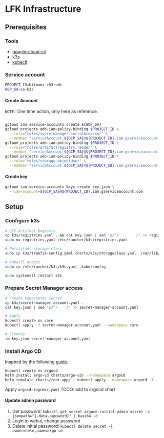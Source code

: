 # LFK Infrastructure

## Prerequisites

### Tools

* [google-cloud-cli](https://cloud.google.com/sdk/docs/install)
* [k3s](https://docs.k3s.io/quick-start)
* [kubectl](https://kubernetes.io/docs/tasks/tools/#kubectl)

### Service account

```bash
PROJECT_ID=bitnami-ch3rudc
GCP_SA=sa-k3s
```

#### Create Account

`NOTE:` One time action, only here as reference.

```bash

gcloud iam service-accounts create ${GCP_SA}
gcloud projects add-iam-policy-binding $PROJECT_ID \
  --role="roles/secretmanager.secretAccessor" \
  --member "serviceAccount:${GCP_SA}@${PROJECT_ID}.iam.gserviceaccount.com"
gcloud projects add-iam-policy-binding $PROJECT_ID \
  --role="roles/artifactregistry.reader" \
  --member "serviceAccount:${GCP_SA}@${PROJECT_ID}.iam.gserviceaccount.com"
gcloud projects add-iam-policy-binding $PROJECT_ID \
  --role="roles/storage.objectUser" \
  --member "serviceAccount:${GCP_SA}@${PROJECT_ID}.iam.gserviceaccount.com"

```

#### Create key

```bash
gcloud iam service-accounts keys create key.json \
  --iam-account=${GCP_SA}@${PROJECT_ID}.iam.gserviceaccount.com
```

## Setup

### Configure k3s

```bash
# GCP Artifact Registry
cp k3s/registries.yaml . && cat key.json | sed 's/^/        /' >> registries.yaml
sudo mv registries.yaml /etc/rancher/k3s/registries.yaml

# Persistant storage class
sudo cp k3s/traefik-config.yaml charts/k3s/storageclass.yaml  /var/lib/rancher/k3s/server/manifests/

# kubectl access
sudo cp /etc/rancher/k3s/k3s.yaml .kube/config

sudo systemctl restart k3s
```

### Prepare Secret Manager access

```bash
# Create Kubernetes secret
cp k3s/secret-manager-account.yaml .
cat key.json | sed 's/^/    /' >> secret-manager-account.yaml

# Apply
kubectl create ns core
kubectl apply -f secret-manager-account.yaml --namespace core

# Cleanup
rm key.json secret-manager-account.yaml
```

### Install Argo CD

Inspired by the following [guide](https://www.arthurkoziel.com/setting-up-argocd-with-helm/).

```bash
kubectl create ns argocd
helm install argo-cd charts/argo-cd/ --namespace argocd
helm template charts/root-app/ | kubectl apply --namespace argocd -f -
```

Apply `argocd-ingress.yaml` TODO: add to argocd chart

#### Update admin password

1. Get password: `kubectl get secret argocd-initial-admin-secret -o jsonpath="{.data.password}" | base64 -d`
1. Login to webui, change password
1. Delete initial password: `kubectl delete secret -l owner=helm,name=argo-cd`
